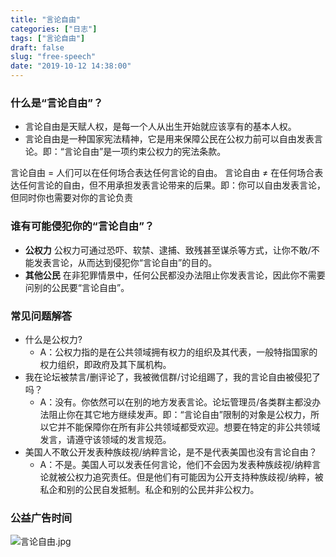 ```yaml
---
title: "言论自由"
categories: ["日志"]
tags: ["言论自由"]
draft: false
slug: "free-speech"
date: "2019-10-12 14:38:00"
---
```


### 什么是“言论自由”？
- 言论自由是天赋人权，是每一个人从出生开始就应该享有的基本人权。
- 言论自由是一种国家宪法精神，它是用来保障公民在公权力前可以自由发表言论。即：“言论自由”是一项约束公权力的宪法条款。

言论自由 = 人们可以在任何场合表达任何言论的自由。
言论自由 ≠ 在任何场合表达任何言论的自由，但不用承担发表言论带来的后果。即：你可以自由发表言论，但同时你也需要对你的言论负责

### 谁有可能侵犯你的“言论自由”？
- **公权力** 公权力可通过恐吓、软禁、逮捕、致残甚至谋杀等方式，让你不敢/不能发表言论，从而达到侵犯你“言论自由”的目的。
- **其他公民** 在非犯罪情景中，任何公民都没办法阻止你发表言论，因此你不需要问别的公民要“言论自由”。

### 常见问题解答
- 什么是公权力?
	- A：公权力指的是在公共领域拥有权力的组织及其代表，一般特指国家的权力组织，即政府及其下属机构。
- 我在论坛被禁言/删评论了，我被微信群/讨论组踢了，我的言论自由被侵犯了吗？
	- A：没有。你依然可以在别的地方发表言论。论坛管理员/各类群主都没办法阻止你在其它地方继续发声。即：“言论自由”限制的对象是公权力，所以它并不能保障你在所有非公共领域都受欢迎。想要在特定的非公共领域发言，请遵守该领域的发言规范。
- 美国人不敢公开发表种族歧视/纳粹言论，是不是代表美国也没有言论自由？
	- A：不是。美国人可以发表任何言论，他们不会因为发表种族歧视/纳粹言论就被公权力追究责任。但是他们有可能因为公开支持种族歧视/纳粹，被私企和别的公民自发抵制。私企和别的公民并非公权力。

### 公益广告时间
![言论自由.jpg](https://images.eallion.com/images/2019/10/1378019866.jpg)
